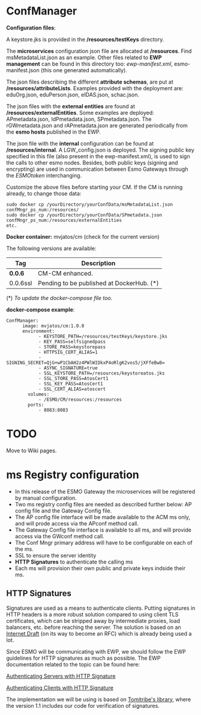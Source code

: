 

# ConfManager
**Configuration files**:

A keystore.jks is provided in the **/resources/testKeys** directory.

The **microservices** configuration json file are allocated at **/resources**. Find msMetadataList.json as an example. Other files related to **EWP management** can be found in this directory too: *ewp-manifest.xml*, esmo-manifest.json (this one generated automatically).


The json files describing the different **attribute schemas**, are put at **/resources/attributeLists**. Examples provided with the deployment are: eduOrg.json, eduPerson.json, eIDAS.json, schac.json.

The json files with the **external entities** are found at **/resources/externalEntities**. Some examples are deployed: APmetadata.json, IdPmetadata.json, SPmetadata.json. The rGWmetadata.json and rAPmetadata.json are generated periodically from the **esmo hosts** published in the EWP.

The json file with the **internal** configuration can be found at **/resources/internal**. A LGW_config.json is deployed. The signing public key specified in this file (also present in the ewp-manifest.xml), is used to sign the calls to other esmo nodes. Besides, both public keys (signing and encrypting) are used in communication between Esmo Gateways through the *ESMOtoken* interchanging.


Customize the above files before starting your CM. If the CM is running already, to change those data:
```
sudo docker cp /yourDirectory/yourConfData/msMetadataList.json confMngr_ps_num:/resources/
sudo docker cp /yourDirectory/yourConfData/SPmetadata.json confMngr_ps_num:/resources/externalEntities
etc.
```


**Docker container:** mvjatos/cm (check for the current version)

The following versions are available:

|**Tag**|**Description**|
| ------ | ------ |
| **0.0.6**| CM-CM enhanced. |
| 0.0.6ssl| Pending to be published at DockerHub. (*)|


(*) *To update the docker-compose file too.*

**docker-compose example**:

```
ConfManager:
      image: mvjatos/cm:1.0.0 
      environment:
            - KEYSTORE_PATH=/resources/testKeys/keystore.jks
            - KEY_PASS=selfsignedpass
            - STORE_PASS=keystorepass
            - HTTPSIG_CERT_ALIAS=1
            - SIGNING_SECRET=QjG+wP1CbAH2z4PWlWIDkxP4oRlgK2vos5/jXFfeBw8=
            - ASYNC_SIGNATURE=true
            - SSL_KEYSTORE_PATH=/resources/keystoreatos.jks
            - SSL_STORE_PASS=AtosCert1
            - SSL_KEY_PASS=AtosCert1
            - SSL_CERT_ALIAS=atoscert
        volumes:
            - /ESMO/CM/resources:/resources
        ports:
            - 8083:8083
```

# TODO
Move to Wiki pages.

# ms Registry configuration
- In this release of the ESMO Gateway the microservices will be registered by manual configuration. 
- Two ms registry config files are needed as described further below: AP config file and the Gateway Config file. 
- The AP config file interface will be made available to the ACM ms only, and will prode access via the APconf method call.
- The  Gateway Config file interface is available to all ms, and will provide access via the GWconf method call.
- The  Conf Mngr primary address will have to be configurable on each of the ms. 
- SSL to ensure the server identity  
- **HTTP Signatures** to authenticate the calling ms 
- Each ms will provision their own public and private keys indside their ms. 

## HTTP Signatures
Signatures are used as a means to authenticate clients. Putting signatures in HTTP headers is a more robust solution compared to using client TLS certificates, which can be stripped away by intermediate proxies, load balancers, etc. before reaching the server. The solution is based on an [Internet Draft](https://tools.ietf.org/html/draft-cavage-http-signatures-10) (on its way to become an RFC) which is already being used a lot.

Since ESMO will be communicating with EWP, we should follow the EWP guidelines for HTTP signatures as much as possible. The EWP documentation related to the topic can be found here:

[Authenticating Servers with HTTP Signature](https://github.com/erasmus-without-paper/ewp-specs-sec-srvauth-httpsig)

[Authenticating Clients with HTTP Signature](https://github.com/erasmus-without-paper/ewp-specs-sec-cliauth-httpsig)

The implementation we will be using is based on [Tomitribe's library](https://github.com/tomitribe/http-signatures-java), where the version 1.1 includes our code for verification of signatures.
